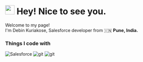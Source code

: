 <h1><img src="https://emojis.slackmojis.com/emojis/images/1531849430/4246/blob-sunglasses.gif?1531849430" width="30"/> Hey! Nice to see you.</h1>


<p>
  Welcome to my page! </br> 
  I'm Debin Kuriakose, Salesforce developer from 🇮🇳 <b>Pune, India.</b>
<p>


### Things I code with
<p>
  <img alt="Salesforce" src="https://img.shields.io/badge/-Salesforce-46a2f1?style=flat-square&logo=salesforce&logoColor=white" />
  <img alt="git" src="https://img.shields.io/badge/-Git-F05032?style=flat-square&logo=git&logoColor=white" />
  <img alt="git" src="https://img.shields.io/badge/-VSCode-5849BE?style=flat-square&logo=visualstudiocode&logoColor=white" />
</p>
